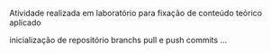 Atividade realizada em laboratório para fixação de conteúdo teórico aplicado

inicialização de repositório
branchs
pull e push
commits
...

